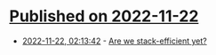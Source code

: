 # [Published on 2022-11-22](index.md)

* [2022-11-22, 02:13:42](https://lobste.rs/s/5kh46u/are_we_stack_efficient_yet) - [Are we stack-efficient yet?](https://arewestackefficientyet.com/)
